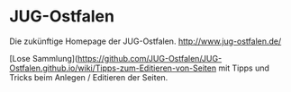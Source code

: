 JUG-Ostfalen
============

Die zukünftige Homepage der JUG-Ostfalen. http://www.jug-ostfalen.de/

[Lose Sammlung](https://github.com/JUG-Ostfalen/JUG-Ostfalen.github.io/wiki/Tipps-zum-Editieren-von-Seiten mit Tipps und Tricks beim Anlegen / Editieren der Seiten.
